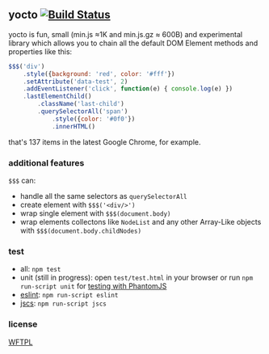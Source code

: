 ## yocto [![Build Status](https://secure.travis-ci.org/deepsweet/yocto.png)](https://travis-ci.org/deepsweet/yocto)

yocto is fun, small (min.js ≈1K and min.js.gz ≈ 600B) and experimental library which allows you to chain all the default DOM Element methods and properties like this:

```javascript
$$$('div')
    .style({background: 'red', color: '#fff'})
    .setAttribute('data-test', 2)
    .addEventListener('click', function(e) { console.log(e) })
    .lastElementChild()
        .className('last-child')
        .querySelectorAll('span')
            .style({color: '#0f0'})
            .innerHTML()
```

that's 137 items in the latest Google Chrome, for example.

### additional features

`$$$` can:

* handle all the same selectors as `querySelectorAll`
* create element with `$$$('<div/>')`
* wrap single element with `$$$(document.body)`
* wrap elements collectons like `NodeList` and any other Array-Like objects with `$$$(document.body.childNodes)`

### test

* all: `npm test`
* unit (still in progress): open `test/test.html` in your browser or run `npm run-script unit` for [testing with PhantomJS](https://github.com/metaskills/mocha-phantomjs)
* [eslint](https://github.com/nzakas/eslint): `npm run-script eslint`
* [jscs](https://github.com/mdevils/node-jscs): `npm run-script jscs`

### license

[WFTPL](https://github.com/deepsweet/yocto/blob/master/LICENSE)
